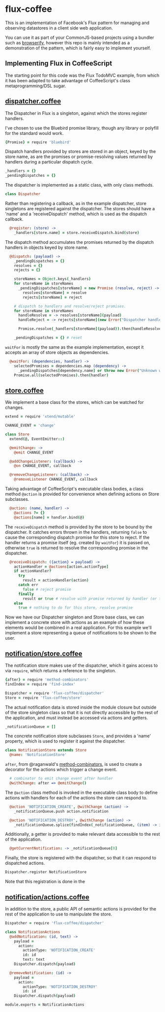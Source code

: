 # flux-coffee
This is an implementation of Facebook's Flux pattern for managing and observing datastores in a
client side web application.

You can use it as part of your CommonJS-based projects using a bundler
such as [browserify](https://github.com/substack/node-browserify), however this
repo is mainly intended as a demonstration of the pattern, which is fairly easy
to implement yourself.

## Implementing Flux in CoffeeScript

The starting point for this code was the Flux TodoMVC example, from which it has
been adapted to take advantage of CoffeeScript's class metaprogramming/DSL
sugar.

## [dispatcher.coffee](dispatcher.coffee)
The Dispatcher in Flux is a singleton, against which the stores register handlers.

I've chosen to use the Bluebird promise library, though any library or polyfill
for the standard would work.
```coffee
{Promise} = require 'bluebird'
```

Dispatch handlers provided by stores are stored in an object, keyed by the store
name, as are the promises or promise-resolving values returned by handlers
during a particular dispatch cycle.
```coffee
_handlers = {}
_pendingDispatches = {}
```
The dispatcher is implemented as a static class, with only class methods.
```coffee
class Dispatcher
```

Rather than registering a callback, as in the example dispatcher, store
singletons are registered against the dispatcher. The stores should have a 'name'
and a 'receiveDispatch' method, which is used as the dispatch callback.
```coffee
  @register: (store) ->
    _handlers[store.name] = store.receiveDispatch.bind(store)
```

The dispatch method accumulates the promises returned by the dispatch handlers
in objects keyed by store name.
```coffee
  @dispatch: (payload) ->
    _pendingDispatches = {}
    resolves = {}
    rejects = {}

    storeNames = Object.keys(_handlers)
    for storeName in storeNames
      _pendingDispatches[storeName] = new Promise (resolve, reject) ->
        resolves[storeName] = resolve
        rejects[storeName] = reject

    # dispatch to handlers and resolve/reject promises.
    for storeName in storeNames
      handleResolve = -> resolves[storeName](payload)
      handleReject = -> rejects[storeName](new Error("Dispatcher handler unsuccessful"))

      Promise.resolve(_handlers[storeName](payload)).then(handleResolve, handleReject)

    _pendingDispatches = {} # reset
```

`waitFor` is mostly the same as the example implementation, except it accepts
an array of store objects as dependencies.
```coffee
  @waitFor: (dependencies, handler) ->
    selectedPromises = dependencies.map (dependency) ->
      _pendingDispatches[dependency.name] or throw new Error("Unknown waitFor dependency #{dependency.name}")
    Promise.all(selectedPromises).then(handler)
```




## [store.coffee](store.coffee)

We implement a base class for the stores, which can be watched for changes.
```coffee
extend = require 'xtend/mutable'

CHANGE_EVENT = 'change'

class Store
  extend(@, EventEmitter::)

  @emitChange: ->
    @emit CHANGE_EVENT

  @addChangeListener: (callback) ->
    @on CHANGE_EVENT, callback

  @removeChangeListener: (callback) ->
    @removeListener CHANGE_EVENT, callback
```

Taking advantage of CoffeeScript's executable class bodies, a class method
`@action` is provided for convenience when defining actions on Store subclasses.
```coffee
  @action: (name, handler) ->
    @actions ?= {}
    @actions[name] = handler.bind(@)
```
The `receiveDispatch` method is provided by the store to be bound by the
dispatcher. It catches errors thrown in the handlers, returning `false` to cause
the corresponding dispatch promise for this store to reject. If the handler
returns a promise itself (eg. created by `waitFor`) it is passed on, otherwise
`true` is returned to resolve the corresponding promise in the dispatcher.
```coffee
  @receiveDispatch: ({action} = payload) ->
    actionHandler = @actions[action.actionType]
    if actionHandler?
      try
        result = actionHandler(action)
      catch err
        false # reject promise
      finally
        result or true # resolve with promise returned by handler (or true)
    else
      true # nothing to do for this store, resolve promise
```

Now we have our Dispatcher singleton and Store base class, we can implement
a concrete store with actions as an example of how these elements would be
combined in a real application. For this example we'll implement a store
representing a queue of notifications to be shown to the user.

## [notification/store.coffee](example/notification/store.coffee)
The notification store makes use of the dispatcher, which it gains access to
via `require`, which returns a reference to the singleton.
```coffee
{after} = require 'method-combinators'
findIndex = require 'find-index'

Dispatcher = require 'flux-coffee/dispatcher'
Store = require 'flux-coffee/store'
```

The actual notification data is stored inside the module closure but outside of
the store singleton class so that it is not directly accessible by the rest of
the application, and must instead be accessed via actions and getters.
```coffee
_notificationQueue = []
```

The concrete notification store subclasses `Store`, and provides a 'name'
property, which is used to register it against the dispatcher.
```coffee
class NotificationStore extends Store
  @name: 'NotificationStore'
```
`after`, from @raganwald's
[method-combinators](https://github.com/raganwald/method-combinators),
is used to create a decorator for the actions which trigger a change event.

```coffee
  # combinator to emit change event after handler
  @withChange: after => @emitChange()
```
The `@action` class method is invoked in the executable class body to define
actions with handlers for each of the actions the store can respond to.
```coffee
  @action 'NOTIFICATION_CREATE', @withChange (action) ->
    _notificationQueue.push action.notification

  @action 'NOTIFICATION_DESTROY', @withChange (action) ->
    _notificationQueue.splice(findIndex(_notificationQueue, (item) -> item.id is action.id)), 1)
```
Additionally, a getter is provided to make relevant data accessible to the rest
of the application.
```coffee
  @getCurrentNotification: -> _notificationQueue[0]
```

Finally, the store is registered with the dispatcher, so that it can respond to
dispatched actions.
```coffee
Dispatcher.register NotificationStore
```
Note that this registration is done in the

## [notification/actions.coffee](example/notification/actions.coffee)
In addition to the store, a public API of semantic actions is provided for the
rest of the application to use to manipulate the store.
```coffee
Dispatcher = require 'flux-coffee/dispatcher'

class NotificationActions
  @addNotification: (id, text) ->
    payload =
      action:
        actionType: 'NOTIFICATION_CREATE'
        id: id
        text: text
    Dispatcher.dispatch(payload)

  @removeNotification: (id) ->
    payload =
      action:
        actionType: 'NOTIFICATION_DESTROY'
        id: id
    Dispatcher.dispatch(payload)

module.exports = NotificationActions
```
